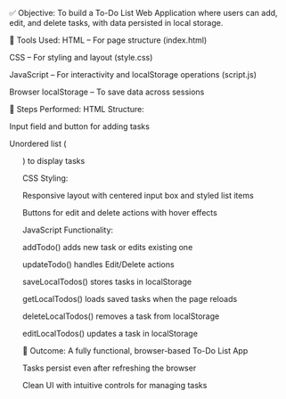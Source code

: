 ✅ Objective:
To build a To-Do List Web Application where users can add, edit, and delete tasks, with data persisted in local storage.

🔧 Tools Used:
HTML – For page structure (index.html)

CSS – For styling and layout (style.css)

JavaScript – For interactivity and localStorage operations (script.js)

Browser localStorage – To save data across sessions

📝 Steps Performed:
HTML Structure:

Input field and button for adding tasks

Unordered list (<ul>) to display tasks

CSS Styling:

Responsive layout with centered input box and styled list items

Buttons for edit and delete actions with hover effects

JavaScript Functionality:

addTodo() adds new task or edits existing one

updateTodo() handles Edit/Delete actions

saveLocalTodos() stores tasks in localStorage

getLocalTodos() loads saved tasks when the page reloads

deleteLocalTodos() removes a task from localStorage

editLocalTodos() updates a task in localStorage

📌 Outcome:
A fully functional, browser-based To-Do List App

Tasks persist even after refreshing the browser

Clean UI with intuitive controls for managing tasks

